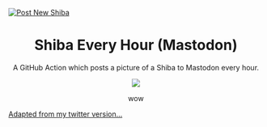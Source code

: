 [![Post New Shiba](https://github.com/chiubaca/shiba-every-hour-mastodon/actions/workflows/post.shibe.yml/badge.svg)](https://github.com/chiubaca/shiba-every-hour-mastodon/actions/workflows/post.shibe.yml)

<div align="center">

<h1> Shiba Every Hour (Mastodon) </h1>

  <p> A GitHub Action which posts a picture of a Shiba to Mastodon every hour.</p> 
  
  <img src="https://user-images.githubusercontent.com/18376481/90677906-ed53a180-e255-11ea-9df6-a2f6a59f0154.png">
  
  <p>wow</p>

</div>


[Adapted from my twitter version...](https://github.com/chiubaca/shiba-every-hour)
